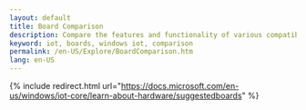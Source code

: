 ```yaml
---
layout: default
title: Board Comparison
description: Compare the features and functionality of various compatible Windows 10 IoT Core development boards.
keyword: iot, boards, windows iot, comparison
permalink: /en-US/Explore/BoardComparison.htm
lang: en-US
---
```

{% include redirect.html url="https://docs.microsoft.com/en-us/windows/iot-core/learn-about-hardware/suggestedboards" %}